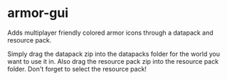 # armor-gui
Adds multiplayer friendly colored armor icons through a datapack and resource pack.

Simply drag the datapack zip into the datapacks folder for the world you want to use it in.
Also drag the resource pack zip into the resource pack folder. Don't forget to select the resource pack!
